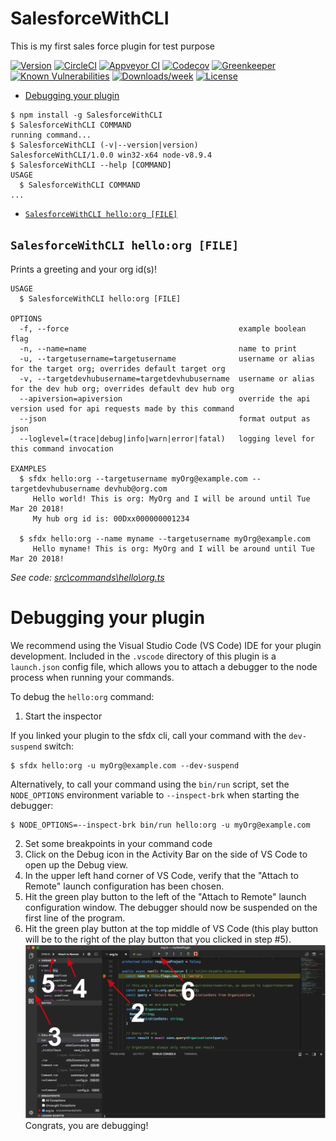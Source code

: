 SalesforceWithCLI
=================

This is my first sales force plugin for test purpose

[![Version](https://img.shields.io/npm/v/SalesforceWithCLI.svg)](https://npmjs.org/package/SalesforceWithCLI)
[![CircleCI](https://circleci.com/gh/Sangit/SalesforceWithCLI/tree/master.svg?style=shield)](https://circleci.com/gh/Sangit/SalesforceWithCLI/tree/master)
[![Appveyor CI](https://ci.appveyor.com/api/projects/status/github/Sangit/SalesforceWithCLI?branch=master&svg=true)](https://ci.appveyor.com/project/heroku/SalesforceWithCLI/branch/master)
[![Codecov](https://codecov.io/gh/Sangit/SalesforceWithCLI/branch/master/graph/badge.svg)](https://codecov.io/gh/Sangit/SalesforceWithCLI)
[![Greenkeeper](https://badges.greenkeeper.io/Sangit/SalesforceWithCLI.svg)](https://greenkeeper.io/)
[![Known Vulnerabilities](https://snyk.io/test/github/Sangit/SalesforceWithCLI/badge.svg)](https://snyk.io/test/github/Sangit/SalesforceWithCLI)
[![Downloads/week](https://img.shields.io/npm/dw/SalesforceWithCLI.svg)](https://npmjs.org/package/SalesforceWithCLI)
[![License](https://img.shields.io/npm/l/SalesforceWithCLI.svg)](https://github.com/Sangit/SalesforceWithCLI/blob/master/package.json)

<!-- toc -->
* [Debugging your plugin](#debugging-your-plugin)
<!-- tocstop -->
<!-- install -->
<!-- usage -->
```sh-session
$ npm install -g SalesforceWithCLI
$ SalesforceWithCLI COMMAND
running command...
$ SalesforceWithCLI (-v|--version|version)
SalesforceWithCLI/1.0.0 win32-x64 node-v8.9.4
$ SalesforceWithCLI --help [COMMAND]
USAGE
  $ SalesforceWithCLI COMMAND
...
```
<!-- usagestop -->
<!-- commands -->
* [`SalesforceWithCLI hello:org [FILE]`](#salesforce-with-cli-helloorg-file)

## `SalesforceWithCLI hello:org [FILE]`

Prints a greeting and your org id(s)!

```
USAGE
  $ SalesforceWithCLI hello:org [FILE]

OPTIONS
  -f, --force                                      example boolean flag
  -n, --name=name                                  name to print
  -u, --targetusername=targetusername              username or alias for the target org; overrides default target org
  -v, --targetdevhubusername=targetdevhubusername  username or alias for the dev hub org; overrides default dev hub org
  --apiversion=apiversion                          override the api version used for api requests made by this command
  --json                                           format output as json
  --loglevel=(trace|debug|info|warn|error|fatal)   logging level for this command invocation

EXAMPLES
  $ sfdx hello:org --targetusername myOrg@example.com --targetdevhubusername devhub@org.com
     Hello world! This is org: MyOrg and I will be around until Tue Mar 20 2018!
     My hub org id is: 00Dxx000000001234
  
  $ sfdx hello:org --name myname --targetusername myOrg@example.com
     Hello myname! This is org: MyOrg and I will be around until Tue Mar 20 2018!
```

_See code: [src\commands\hello\org.ts](https://github.com/Sangit/SalesforceWithCLI/blob/v1.0.0/src\commands\hello\org.ts)_
<!-- commandsstop -->
<!-- debugging-your-plugin -->
# Debugging your plugin
We recommend using the Visual Studio Code (VS Code) IDE for your plugin development. Included in the `.vscode` directory of this plugin is a `launch.json` config file, which allows you to attach a debugger to the node process when running your commands.

To debug the `hello:org` command: 
1. Start the inspector
  
If you linked your plugin to the sfdx cli, call your command with the `dev-suspend` switch: 
```sh-session
$ sfdx hello:org -u myOrg@example.com --dev-suspend
```
  
Alternatively, to call your command using the `bin/run` script, set the `NODE_OPTIONS` environment variable to `--inspect-brk` when starting the debugger:
```sh-session
$ NODE_OPTIONS=--inspect-brk bin/run hello:org -u myOrg@example.com
```

2. Set some breakpoints in your command code
3. Click on the Debug icon in the Activity Bar on the side of VS Code to open up the Debug view.
4. In the upper left hand corner of VS Code, verify that the "Attach to Remote" launch configuration has been chosen.
5. Hit the green play button to the left of the "Attach to Remote" launch configuration window. The debugger should now be suspended on the first line of the program. 
6. Hit the green play button at the top middle of VS Code (this play button will be to the right of the play button that you clicked in step #5).
<br><img src=".images/vscodeScreenshot.png" width="480" height="278"><br>
Congrats, you are debugging!
